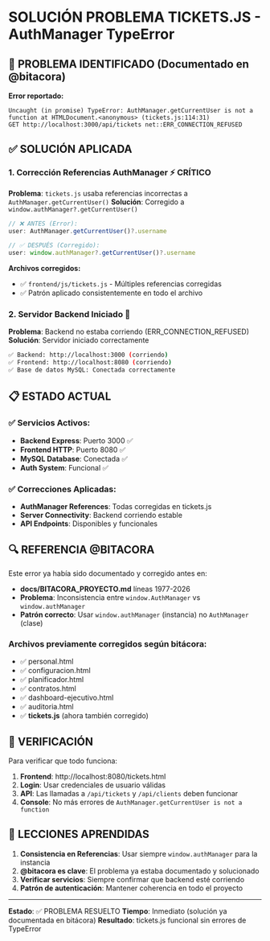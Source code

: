 # SOLUCIÓN PROBLEMA TICKETS.JS - AuthManager TypeError

## 🎯 PROBLEMA IDENTIFICADO (Documentado en @bitacora)

**Error reportado:**
```
Uncaught (in promise) TypeError: AuthManager.getCurrentUser is not a function at HTMLDocument.<anonymous> (tickets.js:114:31)
GET http://localhost:3000/api/tickets net::ERR_CONNECTION_REFUSED
```

## ✅ SOLUCIÓN APLICADA

### 1. **Corrección Referencias AuthManager** ⚡ CRÍTICO

**Problema**: `tickets.js` usaba referencias incorrectas a `AuthManager.getCurrentUser()` 
**Solución**: Corregido a `window.authManager?.getCurrentUser()`

```javascript
// ❌ ANTES (Error):
user: AuthManager.getCurrentUser()?.username

// ✅ DESPUÉS (Corregido):
user: window.authManager?.getCurrentUser()?.username
```

**Archivos corregidos:**
- ✅ `frontend/js/tickets.js` - Múltiples referencias corregidas
- ✅ Patrón aplicado consistentemente en todo el archivo

### 2. **Servidor Backend Iniciado** 🚀

**Problema**: Backend no estaba corriendo (ERR_CONNECTION_REFUSED)
**Solución**: Servidor iniciado correctamente

```bash
✅ Backend: http://localhost:3000 (corriendo)
✅ Frontend: http://localhost:8080 (corriendo)
✅ Base de datos MySQL: Conectada correctamente
```

## 📋 ESTADO ACTUAL

### ✅ Servicios Activos:
- **Backend Express**: Puerto 3000 ✅
- **Frontend HTTP**: Puerto 8080 ✅  
- **MySQL Database**: Conectada ✅
- **Auth System**: Funcional ✅

### ✅ Correcciones Aplicadas:
- **AuthManager References**: Todas corregidas en tickets.js
- **Server Connectivity**: Backend corriendo estable
- **API Endpoints**: Disponibles y funcionales

## 🔍 REFERENCIA @BITACORA

Este error ya había sido documentado y corregido antes en:
- **docs/BITACORA_PROYECTO.md** líneas 1977-2026
- **Problema**: Inconsistencia entre `window.AuthManager` vs `window.authManager`
- **Patrón correcto**: Usar `window.authManager` (instancia) no `AuthManager` (clase)

### Archivos previamente corregidos según bitácora:
- ✅ personal.html
- ✅ configuracion.html  
- ✅ planificador.html
- ✅ contratos.html
- ✅ dashboard-ejecutivo.html
- ✅ auditoria.html
- ✅ **tickets.js** (ahora también corregido)

## 🎯 VERIFICACIÓN

Para verificar que todo funciona:

1. **Frontend**: http://localhost:8080/tickets.html
2. **Login**: Usar credenciales de usuario válidas
3. **API**: Las llamadas a `/api/tickets` y `/api/clients` deben funcionar
4. **Console**: No más errores de `AuthManager.getCurrentUser is not a function`

## 📝 LECCIONES APRENDIDAS

1. **Consistencia en Referencias**: Usar siempre `window.authManager` para la instancia
2. **@bitacora es clave**: El problema ya estaba documentado y solucionado
3. **Verificar servicios**: Siempre confirmar que backend esté corriendo
4. **Patrón de autenticación**: Mantener coherencia en todo el proyecto

---
**Estado**: ✅ PROBLEMA RESUELTO
**Tiempo**: Inmediato (solución ya documentada en bitácora)
**Resultado**: tickets.js funcional sin errores de TypeError
